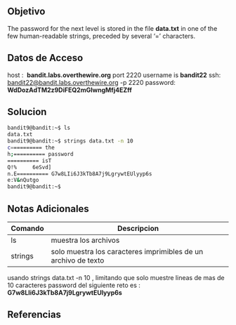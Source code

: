 ## Objetivo
The password for the next level is stored in the file **data.txt** in one of the few human-readable strings, preceded by several ‘=’ characters.
## Datos de Acceso
host :  **bandit.labs.overthewire.org** port 2220
username is **bandit22**
ssh:  bandit22@bandit.labs.overthewire.org -p 2220
password: **WdDozAdTM2z9DiFEQ2mGlwngMfj4EZff**
## Solucion

``` bash
bandit9@bandit:~$ ls
data.txt
bandit9@bandit:~$ strings data.txt -n 10
c========== the
h;========== password
========== isT
Q!%     6eSvd]
n.E========== G7w8LIi6J3kTb8A7j9LgrywtEUlyyp6s
e:V&nQutgo
bandit9@bandit:~$
```

## Notas Adicionales

| Comando | Descripcion |
| ---- | ----|
| ls| muestra los archivos|
|strings| solo muestra los caracteres imprimibles de un archivo de texto|
usando strings data.txt -n 10 , limitando que solo muestre lineas de mas de 10 caracteres 
password del siguiente reto es : **G7w8LIi6J3kTb8A7j9LgrywtEUlyyp6s**
## Referencias

